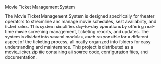 Movie Ticket Management System

The Movie Ticket Management System is designed specifically for theater operators to streamline and manage movie schedules, seat availability, and ticket sales. 
This system simplifies day-to-day operations by offering real-time movie screening management, ticketing reports, and updates.
The system is divided into several modules, each responsible for a different aspect of the ticketing process, all neatly organized into folders for easy understanding and maintenance.
This project is distributed as a movie_ticket.zip file containing all source code, configuration files, and documentation.
